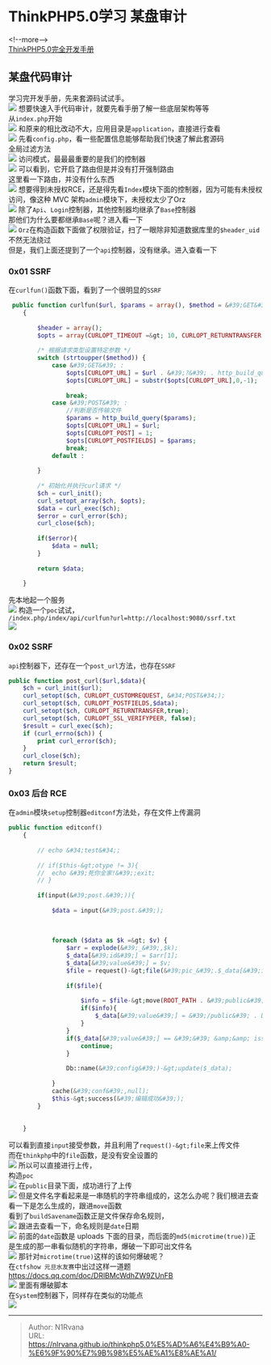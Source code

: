 # ThinkPHP5.0学习 某盘审计

  
  
&lt;!--more--&gt;  
[ThinkPHP5.0完全开发手册](https://www.kancloud.cn/manual/thinkphp5/118031)
## 某盘代码审计  
学习完开发手册，先来套源码试试手。  
![](https://picture-1304797147.cos.ap-nanjing.myqcloud.com/picture/202401162144477.png) 
想要快速入手代码审计，就要先看手册了解一些底层架构等等  
从`index.php`开始  
![](https://picture-1304797147.cos.ap-nanjing.myqcloud.com/picture/202401162146823.png)
和原来的相比改动不大，应用目录是`application`，直接进行查看  
![](https://picture-1304797147.cos.ap-nanjing.myqcloud.com/picture/202401162147144.png)
先看`config.php`，看一些配置信息能够帮助我们快速了解此套源码  
全局过滤方法  
![](https://picture-1304797147.cos.ap-nanjing.myqcloud.com/picture/202401162147609.png)
访问模式，最最最重要的是我们的控制器  
![](https://picture-1304797147.cos.ap-nanjing.myqcloud.com/picture/202401162148256.png)
可以看到，它开启了路由但是并没有打开强制路由  
这里看一下路由，并没有什么东西  
![](https://picture-1304797147.cos.ap-nanjing.myqcloud.com/picture/202401162150312.png)
想要得到未授权RCE，还是得先看`Index`模块下面的控制器，因为可能有未授权访问，像这种 MVC 架构`admin`模块下，未授权太少了Orz  
![](https://picture-1304797147.cos.ap-nanjing.myqcloud.com/picture/202401162152522.png)
除了`Api`、`Login`控制器，其他控制器均继承了`Base`控制器  
那他们为什么要都继承`Base`呢？进入看一下  
![](https://picture-1304797147.cos.ap-nanjing.myqcloud.com/picture/202401162155087.png)
`Orz`在构造函数下面做了权限验证，扫了一眼除非知道数据库里的`$header_uid`不然无法绕过  
但是，我们上面还提到了一个`api`控制器，没有继承。进入查看一下  
### 0x01 SSRF  
在`curlfun()`函数下面，看到了一个很明显的`SSRF`  
```php  
 public function curlfun($url, $params = array(), $method = &#39;GET&#39;)  
    {  
  
        $header = array();  
        $opts = array(CURLOPT_TIMEOUT =&gt; 10, CURLOPT_RETURNTRANSFER =&gt; 1, CURLOPT_SSL_VERIFYPEER =&gt; false, CURLOPT_SSL_VERIFYHOST =&gt; false, CURLOPT_HTTPHEADER =&gt; $header);  
  
        /* 根据请求类型设置特定参数 */  
        switch (strtoupper($method)) {  
            case &#39;GET&#39; :  
                $opts[CURLOPT_URL] = $url . &#39;?&#39; . http_build_query($params);  
                $opts[CURLOPT_URL] = substr($opts[CURLOPT_URL],0,-1);  
  
                break;  
            case &#39;POST&#39; :  
                //判断是否传输文件  
                $params = http_build_query($params);  
                $opts[CURLOPT_URL] = $url;  
                $opts[CURLOPT_POST] = 1;  
                $opts[CURLOPT_POSTFIELDS] = $params;  
                break;  
            default :  
  
        }  
  
        /* 初始化并执行curl请求 */  
        $ch = curl_init();  
        curl_setopt_array($ch, $opts);  
        $data = curl_exec($ch);  
        $error = curl_error($ch);  
        curl_close($ch);  
  
        if($error){  
            $data = null;  
        }  
  
        return $data;  
  
    }  
```  
先本地起一个服务  
![](https://picture-1304797147.cos.ap-nanjing.myqcloud.com/picture/202401162158212.png)
构造一个`poc`试试，  
`/index.php/index/api/curlfun?url=http://localhost:9080/ssrf.txt`  
![](https://picture-1304797147.cos.ap-nanjing.myqcloud.com/picture/202401162159504.png)
### 0x02 SSRF  
`api`控制器下，还存在一个`post_url`方法，也存在`SSRF`  
```php  
public function post_curl($url,$data){  
	$ch = curl_init($url);  
	curl_setopt($ch, CURLOPT_CUSTOMREQUEST, &#34;POST&#34;);  
	curl_setopt($ch, CURLOPT_POSTFIELDS,$data);  
	curl_setopt($ch, CURLOPT_RETURNTRANSFER,true);  
	curl_setopt($ch, CURLOPT_SSL_VERIFYPEER, false);  
	$result = curl_exec($ch);  
	if (curl_errno($ch)) {  
		print curl_error($ch);  
	}  
	curl_close($ch);  
	return $result;  
}  
```  
### 0x03 后台 RCE  
在`admin`模块`setup`控制器`editconf`方法处，存在文件上传漏洞  
```php  
public function editconf()  
    {  
		  
		// echo &#34;test&#34;;  
		  
		// if($this-&gt;otype != 3){  
		// 	echo &#39;死你全家!&#39;;exit;  
		// }  
          
        if(input(&#39;post.&#39;)){  
  
            $data = input(&#39;post.&#39;);  
              
             
  
            foreach ($data as $k =&gt; $v) {  
                $arr = explode(&#39;_&#39;,$k);  
                $_data[&#39;id&#39;] = $arr[1];  
                $_data[&#39;value&#39;] = $v;  
                $file = request()-&gt;file(&#39;pic_&#39;.$_data[&#39;id&#39;]);  
                  
                if($file){  
                      
                    $info = $file-&gt;move(ROOT_PATH . &#39;public&#39; . DS . &#39;uploads&#39;);  
                    if($info){  
                        $_data[&#39;value&#39;] = &#39;/public&#39; . DS . &#39;uploads/&#39;.$info-&gt;getSaveName();  
                    }  
                }  
                if($_data[&#39;value&#39;] == &#39;&#39; &amp;&amp; isset($arr[2]) &amp;&amp; $arr[2] == 3){  
                    continue;  
                }  
                  
                Db::name(&#39;config&#39;)-&gt;update($_data);  
  
            }  
            cache(&#39;conf&#39;,null);  
            $this-&gt;success(&#39;编辑成功&#39;);  
        }  
  
          
    }  
```  
可以看到直接`input`接受参数，并且利用了`request()-&gt;file`来上传文件  
而在`thinkphp`中的`file`函数，是没有安全设置的  
![](https://picture-1304797147.cos.ap-nanjing.myqcloud.com/picture/202401162321002.png)
所以可以直接进行上传，  
构造`poc`  
![](https://picture-1304797147.cos.ap-nanjing.myqcloud.com/picture/202401170004509.png)
在`public`目录下面，成功进行了上传  
![](https://picture-1304797147.cos.ap-nanjing.myqcloud.com/picture/202401170003014.png)
但是文件名字看起来是一串随机的字符串组成的，这怎么办呢？我们根进去查看一下是怎么生成的，跟进`move`函数  
看到了`buildSavename`函数正是文件保存命名规则，  
![](https://picture-1304797147.cos.ap-nanjing.myqcloud.com/picture/202401170006695.png) 
跟进去查看一下，命名规则是`date`日期  
![](https://picture-1304797147.cos.ap-nanjing.myqcloud.com/picture/202401170007762.png)
前面的`date`函数是 uploads 下面的目录，而后面的`md5(microtime(true))`正是生成的那一串看似随机的字符串，爆破一下即可出文件名  
![](https://picture-1304797147.cos.ap-nanjing.myqcloud.com/picture/202401170008715.png) 
那针对`microtime(true)`这样的该如何爆破呢？  
在`ctfshow 元旦水友赛`中出过这样一道题  
https://docs.qq.com/doc/DRlBMcWdhZW9ZUnFB  
![](https://picture-1304797147.cos.ap-nanjing.myqcloud.com/picture/202401170012739.png)
里面有爆破脚本  
在`System`控制器下，同样存在类似的功能点  
![](https://picture-1304797147.cos.ap-nanjing.myqcloud.com/picture/202401170017144.png)
  

---

> Author: N1Rvana  
> URL: https://nlrvana.github.io/thinkphp5.0%E5%AD%A6%E4%B9%A0-%E6%9F%90%E7%9B%98%E5%AE%A1%E8%AE%A1/  

